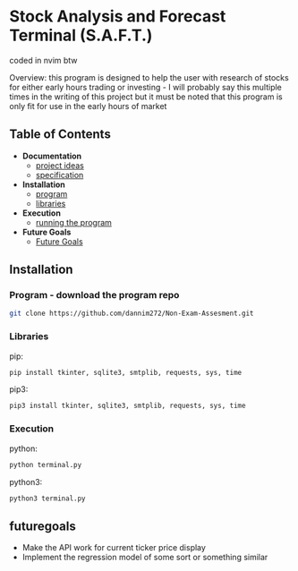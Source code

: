 # Stock Analysis and Forecast Terminal (S.A.F.T.)
coded in nvim btw

Overview: this program is designed to help the user with research of stocks for either early hours trading or investing - I will probably say this multiple times in the writing of this project but it must be noted that this program is only fit for use in the early hours of market

## Table of Contents
- **Documentation**
    - [project ideas](https://github.com/dannim272/Non-Exam-Assesment/blob/master/theory/Project%20Ideas.md)
    - [specification](https://github.com/dannim272/Non-Exam-Assesment/blob/master/theory/Specification.md)
- **Installation**
    - [program](#program-)
    - [libraries](#libraries-)
- **Execution**
    - [running the program](#running-the-program-)
- **Future Goals**
    - [Future Goals](#futuregoals-)

## Installation
### Program - download the program repo
```bash
git clone https://github.com/dannim272/Non-Exam-Assesment.git
```
### Libraries
pip:
```bash
pip install tkinter, sqlite3, smtplib, requests, sys, time
```
pip3:
```bash
pip3 install tkinter, sqlite3, smtplib, requests, sys, time
```
### Execution
python:
```bash
python terminal.py
```
python3:
```bash
python3 terminal.py
```

## futuregoals
- Make the API work for current ticker price display
- Implement the regression model of some sort or something similar
